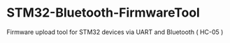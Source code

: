 # STM32-Bluetooth-FirmwareTool
Firmware upload tool for STM32 devices via UART and Bluetooth ( HC-05 ) 
